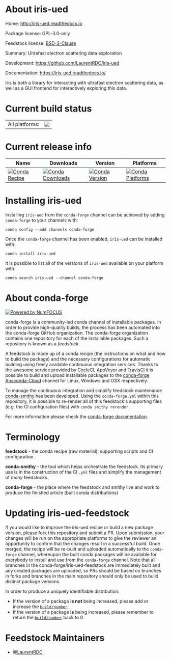 About iris-ued
==============

Home: http://iris-ued.readthedocs.io

Package license: GPL-3.0-only

Feedstock license: [BSD-3-Clause](https://github.com/conda-forge/iris-ued-feedstock/blob/master/LICENSE.txt)

Summary: Ultrafast electron scattering data exploration

Development: https://github.com/LaurentRDC/iris-ued

Documentation: https://iris-ued.readthedocs.io/

Iris is both a library for interacting with ultrafast electron scattering data,
as well as a GUI frontend for interactively exploring this data.


Current build status
====================


<table><tr><td>All platforms:</td>
    <td>
      <a href="https://dev.azure.com/conda-forge/feedstock-builds/_build/latest?definitionId=3943&branchName=master">
        <img src="https://dev.azure.com/conda-forge/feedstock-builds/_apis/build/status/iris-ued-feedstock?branchName=master">
      </a>
    </td>
  </tr>
</table>

Current release info
====================

| Name | Downloads | Version | Platforms |
| --- | --- | --- | --- |
| [![Conda Recipe](https://img.shields.io/badge/recipe-iris--ued-green.svg)](https://anaconda.org/conda-forge/iris-ued) | [![Conda Downloads](https://img.shields.io/conda/dn/conda-forge/iris-ued.svg)](https://anaconda.org/conda-forge/iris-ued) | [![Conda Version](https://img.shields.io/conda/vn/conda-forge/iris-ued.svg)](https://anaconda.org/conda-forge/iris-ued) | [![Conda Platforms](https://img.shields.io/conda/pn/conda-forge/iris-ued.svg)](https://anaconda.org/conda-forge/iris-ued) |

Installing iris-ued
===================

Installing `iris-ued` from the `conda-forge` channel can be achieved by adding `conda-forge` to your channels with:

```
conda config --add channels conda-forge
```

Once the `conda-forge` channel has been enabled, `iris-ued` can be installed with:

```
conda install iris-ued
```

It is possible to list all of the versions of `iris-ued` available on your platform with:

```
conda search iris-ued --channel conda-forge
```


About conda-forge
=================

[![Powered by NumFOCUS](https://img.shields.io/badge/powered%20by-NumFOCUS-orange.svg?style=flat&colorA=E1523D&colorB=007D8A)](http://numfocus.org)

conda-forge is a community-led conda channel of installable packages.
In order to provide high-quality builds, the process has been automated into the
conda-forge GitHub organization. The conda-forge organization contains one repository
for each of the installable packages. Such a repository is known as a *feedstock*.

A feedstock is made up of a conda recipe (the instructions on what and how to build
the package) and the necessary configurations for automatic building using freely
available continuous integration services. Thanks to the awesome service provided by
[CircleCI](https://circleci.com/), [AppVeyor](https://www.appveyor.com/)
and [TravisCI](https://travis-ci.com/) it is possible to build and upload installable
packages to the [conda-forge](https://anaconda.org/conda-forge)
[Anaconda-Cloud](https://anaconda.org/) channel for Linux, Windows and OSX respectively.

To manage the continuous integration and simplify feedstock maintenance
[conda-smithy](https://github.com/conda-forge/conda-smithy) has been developed.
Using the ``conda-forge.yml`` within this repository, it is possible to re-render all of
this feedstock's supporting files (e.g. the CI configuration files) with ``conda smithy rerender``.

For more information please check the [conda-forge documentation](https://conda-forge.org/docs/).

Terminology
===========

**feedstock** - the conda recipe (raw material), supporting scripts and CI configuration.

**conda-smithy** - the tool which helps orchestrate the feedstock.
                   Its primary use is in the construction of the CI ``.yml`` files
                   and simplify the management of *many* feedstocks.

**conda-forge** - the place where the feedstock and smithy live and work to
                  produce the finished article (built conda distributions)


Updating iris-ued-feedstock
===========================

If you would like to improve the iris-ued recipe or build a new
package version, please fork this repository and submit a PR. Upon submission,
your changes will be run on the appropriate platforms to give the reviewer an
opportunity to confirm that the changes result in a successful build. Once
merged, the recipe will be re-built and uploaded automatically to the
`conda-forge` channel, whereupon the built conda packages will be available for
everybody to install and use from the `conda-forge` channel.
Note that all branches in the conda-forge/iris-ued-feedstock are
immediately built and any created packages are uploaded, so PRs should be based
on branches in forks and branches in the main repository should only be used to
build distinct package versions.

In order to produce a uniquely identifiable distribution:
 * If the version of a package **is not** being increased, please add or increase
   the [``build/number``](https://conda.io/docs/user-guide/tasks/build-packages/define-metadata.html#build-number-and-string).
 * If the version of a package **is** being increased, please remember to return
   the [``build/number``](https://conda.io/docs/user-guide/tasks/build-packages/define-metadata.html#build-number-and-string)
   back to 0.

Feedstock Maintainers
=====================

* [@LaurentRDC](https://github.com/LaurentRDC/)

